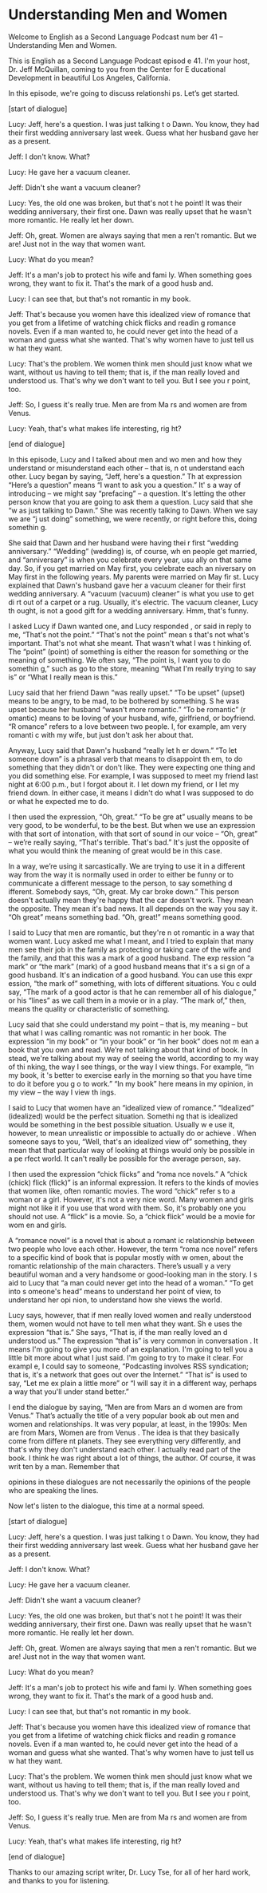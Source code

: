 # Understanding Men and Women

Welcome to English as a Second Language Podcast num ber 41 – Understanding Men and Women.

This is English as a Second Language Podcast episod e 41. I'm your host, Dr. Jeff McQuillan, coming to you from the Center for E ducational Development in beautiful Los Angeles, California.

In this episode, we're going to discuss relationshi ps. Let’s get started.

[start of dialogue]

Lucy: Jeff, here's a question. I was just talking t o Dawn. You know, they had their first wedding anniversary last week. Guess what her  husband gave her as a present.

Jeff: I don't know. What?

Lucy: He gave her a vacuum cleaner.

Jeff: Didn't she want a vacuum cleaner?

Lucy: Yes, the old one was broken, but that's not t he point! It was their wedding anniversary, their first one. Dawn was really upset  that he wasn't more romantic. He really let her down.

Jeff: Oh, great. Women are always saying that men a ren't romantic. But we are! Just not in the way that women want.

Lucy: What do you mean?

Jeff: It's a man's job to protect his wife and fami ly. When something goes wrong, they want to fix it. That's the mark of a good husb and.

Lucy: I can see that, but that's not romantic in my  book.

Jeff: That's because you women have this idealized view of romance that you get from a lifetime of watching chick flicks and readin g romance novels. Even if a man wanted to, he could never get into the head of a woman and guess what she wanted. That's why women have to just tell us w hat they want.

Lucy: That's the problem. We women think men should  just know what we want, without us having to tell them; that is, if the man  really loved and understood us. That's why we don't want to tell you. But I see you r point, too.

Jeff: So, I guess it's really true. Men are from Ma rs and women are from Venus.

Lucy: Yeah, that's what makes life interesting, rig ht?

[end of dialogue]

In this episode, Lucy and I talked about men and wo men and how they understand or misunderstand each other – that is, n ot understand each other. Lucy began by saying, “Jeff, here's a question.” Th at expression “Here’s a question” means “I want to ask you a question.” It' s a way of introducing – we might say “prefacing” – a question. It's letting the other person know that you are going to ask them a question. Lucy said that she “w as just talking to Dawn.” She was recently talking to Dawn. When we say we are “j ust doing” something, we were recently, or right before this, doing somethin g.

She said that Dawn and her husband were having thei r first “wedding anniversary.” “Wedding” (wedding) is, of course, wh en people get married, and “anniversary” is when you celebrate every year, usu ally on that same day. So, if you get married on May first, you celebrate each an niversary on May first in the following years. My parents were married on May fir st. Lucy explained that Dawn's husband gave her a vacuum cleaner for their first wedding anniversary. A “vacuum (vacuum) cleaner” is what you use to get di rt out of a carpet or a rug. Usually, it's electric. The vacuum cleaner, Lucy th ought, is not a good gift for a wedding anniversary. Hmm, that's funny.

I asked Lucy if Dawn wanted one, and Lucy responded , or said in reply to me, “That's not the point.” “That's not the point” mean s that's not what's important. That's not what she meant. That wasn't what I was t hinking of. The “point” (point) of something is either the reason for something or the meaning of something. We often say, “The point is, I want you to do somethin g,” such as go to the store, meaning “What I'm really trying to say is” or “What  I really mean is this.”

Lucy said that her friend Dawn “was really upset.” “To be upset” (upset) means to be angry, to be mad, to be bothered by something. S he was upset because her husband “wasn't more romantic.” “To be romantic” (r omantic) means to be loving of your husband, wife, girlfriend, or boyfriend. “R omance” refers to a love between two people. I, for example, am very romanti c with my wife, but just don't ask her about that.

 Anyway, Lucy said that Dawn's husband “really let h er down.” “To let someone down” is a phrasal verb that means to disappoint th em, to do something that they didn't or don't like. They were expecting one thing  and you did something else. For example, I was supposed to meet my friend last night at 6:00 p.m., but I forgot about it. I let down my friend, or I let my friend down. In either case, it means I didn't do what I was supposed to do or what  he expected me to do.

I then used the expression, “Oh, great.” “To be gre at” usually means to be very good, to be wonderful, to be the best. But when we use an expression with that sort of intonation, with that sort of sound in our voice – “Oh, great” – we’re really saying, “That's terrible. That's bad.” It's just the opposite of what you would think the meaning of great would be in this case.

In a way, we’re using it sarcastically. We are trying to use it in a different way from the way it is normally used in order to either  be funny or to communicate a different message to the person, to say something d ifferent. Somebody says, “Oh, great. My car broke down.” This person doesn't  actually mean they're happy that the car doesn't work. They mean the opposite. They mean it's bad news. It all depends on the way you say it. “Oh great” means  something bad. “Oh, great!” means something good.

I said to Lucy that men are romantic, but they're n ot romantic in a way that women want. Lucy asked me what I meant, and I tried  to explain that many men see their job in the family as protecting or taking  care of the wife and the family, and that this was a mark of a good husband. The exp ression “a mark” or “the mark” (mark) of a good husband means that it's a si gn of a good husband. It's an indication of a good husband. You can use this expr ession, “the mark of” something, with lots of different situations. You c ould say, “The mark of a good actor is that he can remember all of his dialogue,”  or his “lines” as we call them in a movie or in a play. “The mark of,” then, means the quality or characteristic of something.

Lucy said that she could understand my point – that  is, my meaning – but that what I was calling romantic was not romantic in her  book. The expression “in my book” or “in your book” or “in her book” does not m ean a book that you own and read. We’re not talking about that kind of book. In stead, we're talking about my way of seeing the world, according to my way of thi nking, the way I see things, or the way I view things. For example, “In my book, it 's better to exercise early in the morning so that you have time to do it before you g o to work.” “In my book” here means in my opinion, in my view – the way I view th ings.

I said to Lucy that women have an “idealized view of romance.” “Idealized” (idealized) would be the perfect situation. Somethi ng that is idealized would be something in the best possible situation. Usually w e use it, however, to mean unrealistic or impossible to actually do or achieve . When someone says to you, “Well, that's an idealized view of” something, they  mean that that particular way of looking at things would only be possible in a pe rfect world. It can't really be possible for the average person, say.

I then used the expression “chick flicks” and “roma nce novels.” A “chick (chick) flick (flick)” is an informal expression. It refers  to the kinds of movies that women like, often romantic movies. The word “chick” refer s to a woman or a girl. However, it's not a very nice word. Many women and girls might not like it if you use that word with them. So, it's probably one you should not use. A “flick” is a movie. So, a “chick flick” would be a movie for wom en and girls.

A “romance novel” is a novel that is about a romant ic relationship between two people who love each other. However, the term “roma nce novel” refers to a specific kind of book that is popular mostly with w omen, about the romantic relationship of the main characters. There’s usuall y a very beautiful woman and a very handsome or good-looking man in the story. I s aid to Lucy that “a man could never get into the head of a woman.” “To get into s omeone's head” means to understand her point of view, to understand her opi nion, to understand how she views the world.

Lucy says, however, that if men really loved women and really understood them, women would not have to tell men what they want. Sh e uses the expression “that is.” She says, “That is, if the man really loved an d understood us.” The expression “that is” is very common in conversation . It means I'm going to give you more of an explanation. I'm going to tell you a  little bit more about what I just said. I'm going to try to make it clear. For exampl e, I could say to someone, “Podcasting involves RSS syndication; that is, it's  a network that goes out over the Internet.” “That is” is used to say, “Let me ex plain a little more” or “I will say it in a different way, perhaps a way that you'll under stand better.”

I end the dialogue by saying, “Men are from Mars an d women are from Venus.” That’s actually the title of a very popular book ab out men and women and relationships. It was very popular, at least, in the 1990s: Men are from Mars, Women are from Venus . The idea is that they basically come from differe nt planets. They see everything very differently, and that's why they don't understand each other. I actually read part of the book. I think he was right about a lot of things, the author. Of course, it was writ ten by a man. Remember that

opinions in these dialogues are not necessarily the  opinions of the people who are speaking the lines.

Now let's listen to the dialogue, this time at a normal speed.

[start of dialogue]

Lucy: Jeff, here's a question. I was just talking t o Dawn. You know, they had their first wedding anniversary last week. Guess what her  husband gave her as a present.

Jeff: I don't know. What?

Lucy: He gave her a vacuum cleaner.

Jeff: Didn't she want a vacuum cleaner?

Lucy: Yes, the old one was broken, but that's not t he point! It was their wedding anniversary, their first one. Dawn was really upset  that he wasn't more romantic. He really let her down.

Jeff: Oh, great. Women are always saying that men a ren't romantic. But we are! Just not in the way that women want.

Lucy: What do you mean?

Jeff: It's a man's job to protect his wife and fami ly. When something goes wrong, they want to fix it. That's the mark of a good husb and.

Lucy: I can see that, but that's not romantic in my  book.

Jeff: That's because you women have this idealized view of romance that you get from a lifetime of watching chick flicks and readin g romance novels. Even if a man wanted to, he could never get into the head of a woman and guess what she wanted. That's why women have to just tell us w hat they want.

Lucy: That's the problem. We women think men should  just know what we want, without us having to tell them; that is, if the man  really loved and understood us. That's why we don't want to tell you. But I see you r point, too.

Jeff: So, I guess it's really true. Men are from Ma rs and women are from Venus.

Lucy: Yeah, that's what makes life interesting, rig ht?

[end of dialogue]

Thanks to our amazing script writer, Dr. Lucy Tse, for all of her hard work, and thanks to you for listening.



